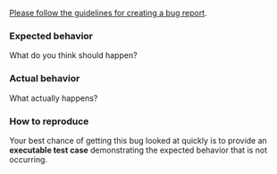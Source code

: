 [Please follow the guidelines for creating a bug report](https://github.com/activeadmin/activeadmin/blob/master/CONTRIBUTING.md#did-you-find-a-bug).

### Expected behavior

What do you think should happen?

### Actual behavior

What actually happens?

### How to reproduce

Your best chance of getting this bug looked at quickly is to provide an
**executable test case** demonstrating the expected behavior that is not
occurring.

